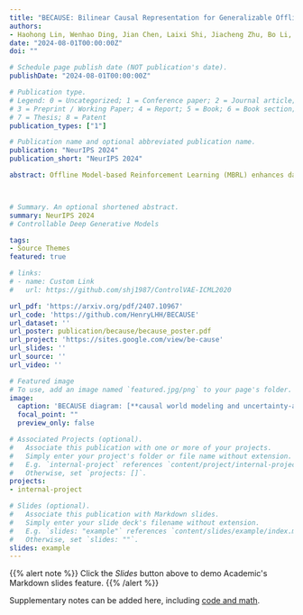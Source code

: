 ```yaml
---
title: "BECAUSE: Bilinear Causal Representation for Generalizable Offline Model-based Reinfocement Learning"
authors:
- Haohong Lin, Wenhao Ding, Jian Chen, Laixi Shi, Jiacheng Zhu, Bo Li, Ding Zhao
date: "2024-08-01T00:00:00Z"
doi: ""

# Schedule page publish date (NOT publication's date).
publishDate: "2024-08-01T00:00:00Z"

# Publication type.
# Legend: 0 = Uncategorized; 1 = Conference paper; 2 = Journal article;
# 3 = Preprint / Working Paper; 4 = Report; 5 = Book; 6 = Book section;
# 7 = Thesis; 8 = Patent
publication_types: ["1"]

# Publication name and optional abbreviated publication name.
publication: "NeurIPS 2024"
publication_short: "NeurIPS 2024"

abstract: Offline Model-based Reinforcement Learning (MBRL) enhances data efficiency by utilizing pre-collected datasets to learn models and policies, especially in scenarios where exploration is costly or infeasible. Nevertheless, its performance often suffers from the objective mismatch between model and policy learning, resulting in inferior performance despite accurate model predictions. This paper initially identifies the primary source of this mismatch as the distribution shift present in offline data. Subsequently, we introduce **B**ilin**E**ar **CAUS**al r**E**presentation~(BECAUSE), a novel algorithm to capture causal representation for both states and actions to reduce the influence of the distribution shift, thus fixing the objective mismatch problem. Empirical evaluations across 18 tasks varying in data quality demonstrate the superior performance of BECAUSE over existing offline MBRL algorithms. Additionally, we offer a theoretical analysis of BECAUSE within the framework of a causal world model and pessimistic planning approach, affirming its capability and efficiency in integrating causal representation into offline MBRL.



# Summary. An optional shortened abstract.
summary: NeurIPS 2024
# Controllable Deep Generative Models

tags:
- Source Themes
featured: true

# links:
# - name: Custom Link
#   url: https://github.com/shj1987/ControlVAE-ICML2020

url_pdf: 'https://arxiv.org/pdf/2407.10967'
url_code: 'https://github.com/HenryLHH/BECAUSE'
url_dataset: ''
url_poster: publication/because/because_poster.pdf
url_project: 'https://sites.google.com/view/be-cause'
url_slides: ''
url_source: ''
url_video: ''

# Featured image
# To use, add an image named `featured.jpg/png` to your page's folder. 
image:
  caption: 'BECAUSE diagram: [**causal world modeling and uncertainty-aware conservative planning**](https://unsplash.com/photos/s9CC2SKySJM)'
  focal_point: ""
  preview_only: false

# Associated Projects (optional).
#   Associate this publication with one or more of your projects.
#   Simply enter your project's folder or file name without extension.
#   E.g. `internal-project` references `content/project/internal-project/index.md`.
#   Otherwise, set `projects: []`.
projects:
- internal-project

# Slides (optional).
#   Associate this publication with Markdown slides.
#   Simply enter your slide deck's filename without extension.
#   E.g. `slides: "example"` references `content/slides/example/index.md`.
#   Otherwise, set `slides: ""`.
slides: example
---
```


{{% alert note %}}
Click the *Slides* button above to demo Academic's Markdown slides feature.
{{% /alert %}}

Supplementary notes can be added here, including [code and math](https://sourcethemes.com/academic/docs/writing-markdown-latex/).

